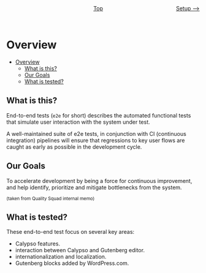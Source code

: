 <div style="width: 45%; float:left" align="left"><p></p> </div>
<div style="width: 5%; float:left" align="center"><a href="./../README.md">Top</a></div>
<div style="width: 45%; float:right"align="right"><a href="./setup.md">Setup --></a> </div>

<br><br>

# Overview

<!-- TOC -->

- [Overview](#overview)
  - [What is this?](#what-is-this)
  - [Our Goals](#our-goals)
  - [What is tested?](#what-is-tested)

<!-- /TOC -->

## What is this?

End-to-end tests (`e2e` for short) describes the automated functional tests that simulate user interaction with the system under test.

A well-maintained suite of e2e tests, in conjunction with CI (continuous integration) pipelines will ensure that regressions to key user flows are caught as early as possible in the development cycle.

## Our Goals

To accelerate development by being a force for continuous improvement, and help identify, prioritize and mitigate bottlenecks from the system.

<sup>(taken from Quality Squad internal memo)</sup>

## What is tested?

These end-to-end test focus on several key areas:

- Calypso features.
- interaction between Calypso and Gutenberg editor.
- internationalization and localization.
- Gutenberg blocks added by WordPress.com.
